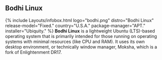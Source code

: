 ## Bodhi Linux
{% include Layouts/infobox.html logo="bodhi.png" distro="Bodhi Linux" release-model="Fixed." country="U.S.A." package-manager="APT." installer="Ubiquity." %}
**Bodhi Linux** is a lightweight Ubuntu (LTS)-based operating system that is primarily intended for those running on operating systems with minimal resources (like CPU and RAM). It uses its own desktop environment, or technically window manager, Moksha, which is a fork of Enlightenment DR17.

